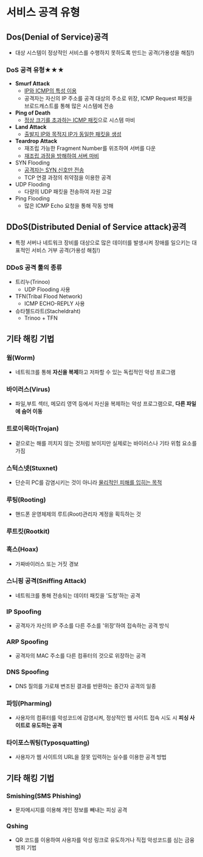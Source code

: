 # 서비스 공격 유형
## Dos(Denial of Service)공격
- 대상 시스템이 정상적인 서비스를 수행하지 못하도록 만드는 공격(가용성을 해침!)
### DoS 공격 유형★★★
- **Smurf Attack**
  - <u>IP와 ICMP의 특성 이용</u>
  - 공격자는 자신의 IP 주소를 공격 대상의 주소로 위장, ICMP Request 패킷을 브로드캐스트를 통해 많은 시스템에 전송
- **Ping of Death**
  - <u>정상 크기를 초과하는 ICMP 패킷</u>으로 시스템 마비
- **Land Attack**
  - <u>출발지 IP와 목적지 IP가 동일한 패킷을 생성</u>
- **Teardrop Attack**
  - 재조립 가능한 Fragment Number를 위조하여 서버를 다운
  - <u>재조립 과정을 방해하여 서버 마비</u>
- SYN Flooding
  - <u>공격자는 SYN 신호만 전송</u>
  - TCP 연결 과정의 취약점을 이용한 공격
- UDP Flooding
  - 다량의 UDP 패킷을 전송하여 자원 고갈
- Ping Flooding
  - 많은 ICMP Echo 요청을 통해 작동 방해

## DDoS(Distributed Denial of Service attack)공격
- 특정 서버나 네트워크 장비를 대상으로 많은 데이터를 발생시켜 장애를 일으키는 대표적인 서비스 거부 공격(가용성 해침!)
### DDoS 공격 툴의 종류
- 트리누(Trinoo)
  - UDP Flooding 사용
- TFN(Tribal Flood Network)
  - ICMP ECHO-REPLY 사용
- 슈타첼드라트(Stacheldraht)
  - Trinoo + TFN

## 기타 해킹 기법
### 웜(Worm)
- 네트워크를 통해 **자신을 복제**하고 저파할 수 있는 독립적인 악성 프로그램
### 바이러스(Virus)
- 파일,부트 섹터, 메모리 영역 등에서 자신을 복제하는 악성 프로그램으로, **다른 파일에 숨어 이동**
### 트로이목마(Trojan)
- 겉으로는 해를 끼치지 않는 것처럼 보이지만 실제로는 바이러스나 기타 위험 요소를 가짐
### 스턱스넷(Stuxnet)
- 단순히 PC를 감염시키는 것이 아니라 <u>물리적인 피해를 입히는 목적</u>
### 루팅(Rooting)
- 핸드폰 운영체제의 루트(Root)관리자 계정을 획득하는 것
### 루트킷(Rootkit)
### 혹스(Hoax)
- 가짜바이러스 또는 거짓 경보
### 스니핑 공격(Sniffing Attack)
- 네트워크를 통해 전송되는 데이터 패킷을 '도청'하는 공격
### IP Spoofing
- 공격자가 자신의 IP 주소를 다른 주소를 '위장'하여 접속하는 공격 방식
### ARP Spoofing
- 공격자의 MAC 주소를 다른 컴퓨터의 것으로 위장하는 공격
### DNS Spoofing
- DNS 질의를 가로채 변조된 결과를 반환하는 중간자 공격의 일종
### 파밍(Pharming)
- 사용자의 컴퓨터를 악성코드에 감염시켜, 정상적인 웹 사이트 접속 시도 시 **피싱 사이트로 유도하는 공격**
### 타이포스쿼팅(Typosquatting)
- 사용자가 웹 사이트의 URL을 잘못 입력하는 실수를 이용한 공격 방법

## 기타 해킹 기법
### Smishing(SMS Phishing)
- 문자메시지를 이용해 개인 정보를 빼내는 피싱 공격
### Qshing
- QR 코드를 이용하여 사용자를 악성 링크로 유도하거나 직접 악성코드를 심는 금융 범죄 기법